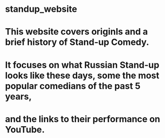 # standup_website
# This website covers originls and a brief history of Stand-up Comedy. 
# It focuses on what Russian Stand-up looks like these days, some the most popular comedians of the past 5 years, 
# and the links to their performance on YouTube.
